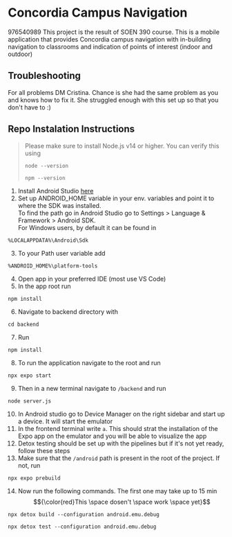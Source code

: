 # Concordia Campus Navigation
976540989
This project is the result of SOEN 390 course. 
This is a mobile application that provides Concordia campus navigation with in-building navigation to classrooms and indication of points of interest (indoor and outdoor)


## Troubleshooting
For all problems DM Cristina. Chance is she had the same problem as you and knows how to fix it. She struggled enough with this set up so that you don't have to :)

## Repo Instalation Instructions

> Please make sure to install Node.js v14 or higher. You can verify this using
> ```
> node --version
> ```
> ```
> npm --version
> ```


1. Install Android Studio [here](https://developer.android.com/studio?gad_source=1&gclid=CjwKCAiAneK8BhAVEiwAoy2HYT1FqHBDPSs8u9BNvyGGFMF0M5GmROtabxzmUS7WtYK3wT5LJ2Y6XhoCmXIQAvD_BwE&gclsrc=aw.ds)
2. Set up ANDROID_HOME variable in your env. variables and point it to where the SDK was installed. <br>
To find the path go in Android Studio go to Settings > Language & Framework > Android SDK. <br>
For Windows users, by default it can be found in
```
%LOCALAPPDATA%\Android\Sdk
```
3. To your Path user variable add
```
%ANDROID_HOME%\platform-tools
```
4. Open app in your preferred IDE (most use VS Code)
5. In the app root run
```
npm install
```
6. Navigate to backend directory with
```
cd backend
```
7. Run
```
npm install
```
8. To run the application navigate to the root and run
```
npx expo start
```
9. Then in a new terminal navigate to `/backend` and run
```
node server.js
```
10. In Android studio go to Device Manager on the right sidebar and start up a device. It will start the emulator
11. In the frontend terminal write `a`. This should strat the installation of the Expo app on the emulator and you will be able to visualize the app
12. Detox testing should be set up with the pipelines but if it's not yet ready, follow these steps
13. Make sure that the `/android` path is present in the root of the project. If not, run
```
npx expo prebuild
```
14. Now run the following commands. The first one may take up to 15 min $${\color{red}This \space dosen't \space work \space yet}$$
```
npx detox build --configuration android.emu.debug
```
```
npx detox test --configuration android.emu.debug
```

